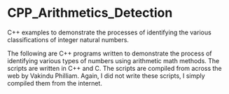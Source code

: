 # CPP_Arithmetics_Detection
C++ examples to demonstrate the processes of identifying the various classifications of integer natural numbers.

The following are C++ programs written to demonstrate the process of identifying various types of numbers using arithmetic math methods.
The scripts are written in C++ and C.
The scripts are compiled from across the web by Vakindu Philliam.
Again, I did not write these scripts, I simply compiled them from the internet.

